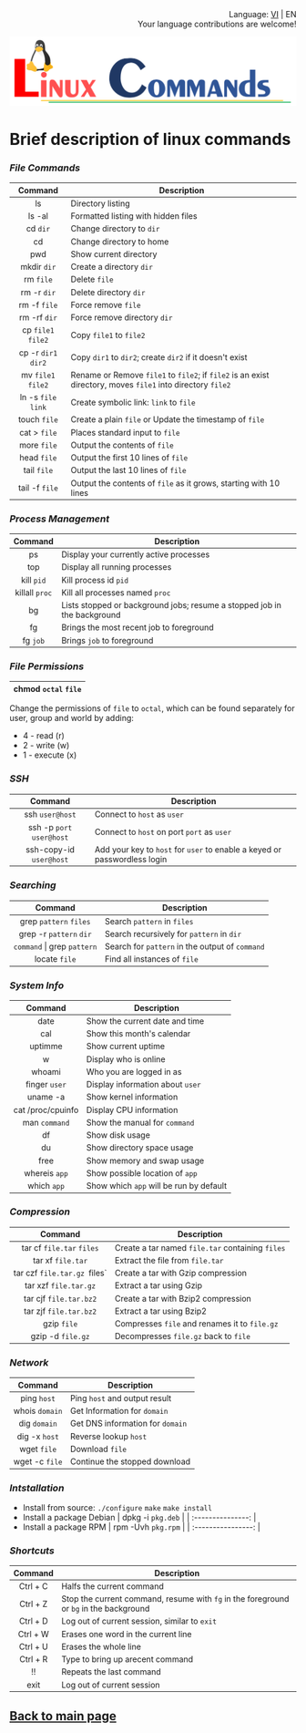 <div align="right">
    <div>Language: <a href="../content/Linux-command-en.md">VI</a> | EN</div>
    <div>Your language contributions are welcome!</div>
</div>
<p align="center">
    <a href="../content/Linux-command-en.md">	
        <img src="../img/Linux_command.PNG" alt="Linux command">
    </a>
</p>



# Brief description of linux commands



### *File Commands*

|       Command       | Description                                                                                                 |
| :-----------------: | ----------------------------------------------------------------------------------------------------------- |
|         ls          | Directory listing                                                                                           |
|       ls -al        | Formatted listing with hidden files                                                                         |
|      cd `dir`       | Change directory to `dir`                                                                                   |
|         cd          | Change directory to home                                                                                    |
|         pwd         | Show current directory                                                                                      |
|     mkdir `dir`     | Create a directory `dir`                                                                                    |
|      rm `file`      | Delete `file`                                                                                               |
|     rm -r `dir`     | Delete directory `dir`                                                                                      |
|    rm -f `file`     | Force remove `file`                                                                                         |
|    rm -rf `dir`     | Force remove directory `dir`                                                                                |
| cp `file1` `file2`  | Copy `file1` to `file2`                                                                                     |
| cp -r `dir1` `dir2` | Copy `dir1` to `dir2`; create `dir2` if it doesn't exist                                                    |
| mv `file1` `file2`  | Rename or Remove `file1` to `file2`; if `file2` is an exist directory, moves `file1` into directory `file2` |
| ln -s `file` `link` | Create symbolic link: `link` to `file`                                                                      |
|    touch `file`     | Create a plain `file` or Update the timestamp of `file`                                                     |
|    cat > `file`     | Places standard input to `file`                                                                             |
|     more `file`     | Output the contents of `file`                                                                               |
|     head `file`     | Output the first 10 lines of `file`                                                                         |
|     tail `file`     | Output the last 10 lines of `file`                                                                          |
|   tail -f `file`    | Output the contents of `file` as it grows, starting with 10 lines                                           |

### *Process Management*

|    Command     | Description                                                              |
| :------------: | ------------------------------------------------------------------------ |
|       ps       | Display your currently active processes                                  |
|      top       | Display all running processes                                            |
|   kill `pid`   | Kill process id `pid`                                                    |
| killall `proc` | Kill all processes named `proc`                                          |
|       bg       | Lists stopped or background jobs; resume a stopped job in the background |
|       fg       | Brings the most recent job to foreground                                 |
|    fg `job`    | Brings `job` to foreground                                               |

### *File Permissions*

| **chmod** `octal` `file` |
| :----------------------: |

Change the permissions of `file` to `octal`, which can be found separately for user, group and world by adding:
* 4 - read (r)
* 2 - write (w)
* 1 - execute (x)

### *SSH*

|          Command          | Description                                                               |
| :-----------------------: | ------------------------------------------------------------------------- |
|      ssh `user@host`      | Connect to `host` as `user`                                               |
| ssh -p `port` `user@host` | Connect to `host` on port `port` as `user`                                |
|  ssh-copy-id `user@host`  | Add your key to `host` for `user` to enable a keyed or passwordless login |

### *Searching*

|           Command           | Description                                     |
| :-------------------------: | ----------------------------------------------- |
|   grep `pattern` `files`    | Search `pattern` in `files`                     |
|   grep -r `pattern` `dir`   | Search recursively for `pattern` in `dir`       |
| `command` \| grep `pattern` | Search for `pattern` in the output of `command` |
|        locate `file`        | Find all instances of `file`                    |

### *System Info*

|      Command      | Description                             |
| :---------------: | --------------------------------------- |
|       date        | Show the current date and time          |
|        cal        | Show this month's calendar              |
|      uptimme      | Show current uptime                     |
|         w         | Display who is online                   |
|      whoami       | Who you are logged in as                |
|   finger `user`   | Display information about `user`        |
|     uname -a      | Show kernel information                 |
| cat /proc/cpuinfo | Display CPU information                 |
|   man `command`   | Show the manual for `command`           |
|        df         | Show disk usage                         |
|        du         | Show directory space usage              |
|       free        | Show memory and swap usage              |
|   whereis `app`   | Show possible location of `app`         |
|    which `app`    | Show which `app` will be run by default |

### *Compression*

|           Command            | Description                                      |
| :--------------------------: | ------------------------------------------------ |
|  tar cf `file.tar` `files`   | Create a tar named `file.tar` containing `files` |
|      tar xf `file.tar`       | Extract the file from `file.tar`                 |
| tar czf `file.tar.gz `files` | Create a tar with Gzip compression               |
|    tar xzf `file.tar.gz`     | Extract a tar using Gzip                         |
|    tar cjf `file.tar.bz2`    | Create a tar with Bzip2 compression              |
|    tar zjf `file.tar.bz2`    | Extract a tar using Bzip2                        |
|         gzip `file`          | Compresses `file` and renames it to `file.gz`    |
|      gzip -d `file.gz`       | Decompresses `file.gz` back to `file`            |

### *Network*

|    Command     | Description                      |
| :------------: | -------------------------------- |
|  ping `host`   | Ping `host` and output result    |
| whois `domain` | Get Information for `domain`     |
|  dig `domain`  | Get DNS information for `domain` |
| dig -x `host`  | Reverse lookup `host`            |
|  wget `file`   | Download `file`                  |
| wget -c `file` | Continue the stopped download    |

### *Intstallation*

* Install from source:
    `./configure`
    `make`
    `make install`
* Install a package Debian
    | dpkg -i `pkg.deb` |
    | :---------------: |
* Install a package RPM
    | rpm -Uvh `pkg.rpm` |
    | :----------------: |

### *Shortcuts*

| Command  | Description                                                                            |
| :------: | -------------------------------------------------------------------------------------- |
| Ctrl + C | Halfs the current command                                                              |
| Ctrl + Z | Stop the current command, resume with `fg` in the foreground or `bg` in the background |
| Ctrl + D | Log out of current session, similar to `exit`                                          |
| Ctrl + W | Erases one word in the current line                                                    |
| Ctrl + U | Erases the whole line                                                                  |
| Ctrl + R | Type to bring up arecent command                                                       |
|    !!    | Repeats the last command                                                               |
|   exit   | Log out of current session                                                             |

## [Back to main page](../README.md)

